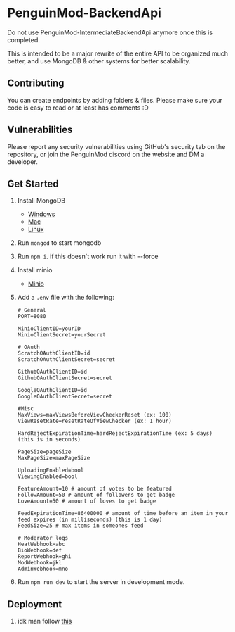 # PenguinMod-BackendApi

Do not use PenguinMod-IntermediateBackendApi anymore once this is completed.

This is intended to be a major rewrite of the entire API to be organized much better, and use MongoDB & other systems for better scalability.

## Contributing

You can create endpoints by adding folders & files. Please make sure your code is easy to read or at least has comments :D

## Vulnerabilities

Please report any security vulnerabilities using GitHub's security tab on the repository, or join the PenguinMod discord on the website and DM a developer.

## Get Started

1. Install MongoDB
    - [Windows](https://docs.mongodb.com/manual/tutorial/install-mongodb-on-windows/)
    - [Mac](https://docs.mongodb.com/manual/tutorial/install-mongodb-on-os-x/)
    - [Linux](https://docs.mongodb.com/manual/administration/install-on-linux/)
2. Run `mongod` to start mongodb
3. Run `npm i`. if this doesn't work run it with --force
4. Install minio
   - [Minio](https://docs.min.io/docs/minio-quickstart-guide.html)
5. Add a `.env` file with the following:

    ```env
    # General
    PORT=8080

    MinioClientID=yourID
    MinioClientSecret=yourSecret

    # OAuth
    ScratchOAuthClientID=id
    ScratchOAuthClientSecret=secret

    GithubOAuthClientID=id
    GithubOAuthClientSecret=secret

    GoogleOAuthClientID=id
    GoogleOAuthClientSecret=secret

    #Misc
    MaxViews=maxViewsBeforeViewCheckerReset (ex: 100)
    ViewResetRate=resetRateOfViewChecker (ex: 1 hour)

    HardRejectExpirationTime=hardRejectExpirationTime (ex: 5 days) (this is in seconds)

    PageSize=pageSize
    MaxPageSize=maxPageSize

    UploadingEnabled=bool
    ViewingEnabled=bool

    FeatureAmount=10 # amount of votes to be featured
    FollowAmount=50 # amount of followers to get badge
    LoveAmount=50 # amount of loves to get badge

    FeedExpirationTime=86400000 # amount of time before an item in your feed expires (in milliseconds) (this is 1 day)
    FeedSize=25 # max items in someones feed

    # Moderator logs
    HeatWebhook=abc
    BioWebhook=def
    ReportWebhook=ghi
    ModWebhook=jkl
    AdminWebhook=mno
    ```

6. Run `npm run dev` to start the server in development mode.

## Deployment

1. idk man follow [this](https://www.mongodb.com/docs/manual/administration/security-checklist/#std-label-security-checklist)
